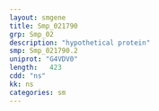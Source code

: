 ```yaml
---
layout: smgene
title: Smp_021790
grp: Smp_02
description: "hypothetical protein"
smp: Smp_021790.2
uniprot: "G4VDV0"
length:   423
cdd: "ns"
kk: ns
categories: sm
---
```

